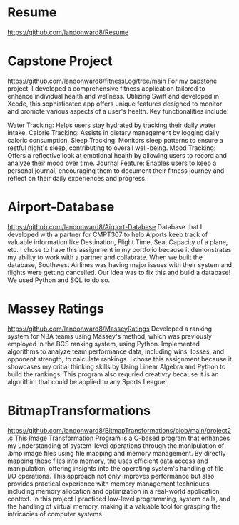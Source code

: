 # Resume
https://github.com/landonward8/Resume

# Capstone Project 
https://github.com/landonward8/fitnessLog/tree/main
For my capstone project, I developed a comprehensive fitness application tailored to enhance individual health and wellness. Utilizing Swift and developed in Xcode, this sophisticated app offers unique features designed to monitor and promote various aspects of a user's health. Key functionalities include:

Water Tracking: Helps users stay hydrated by tracking their daily water intake. Calorie Tracking: Assists in dietary management by logging daily caloric consumption. Sleep Tracking: Monitors sleep patterns to ensure a restful night's sleep, contributing to overall well-being. Mood Tracking: Offers a reflective look at emotional health by allowing users to record and analyze their mood over time. Journal Feature: Enables users to keep a personal journal, encouraging them to document their fitness journey and reflect on their daily experiences and progress.

# Airport-Database
https://github.com/landonward8/Airport-Database
Database that I developed with a partner for CMPT307 to help Aiports keep track of valuable information like Destination, Flight Time, Seat Capacity of a plane, etc. I chose to have this assignment in my portfolio because it demonstrates my ability to work with a partner and collabrate. When we built the database, Southwest Airlines was having major issues with their system and flights were getting cancelled. Our idea was to fix this and build a database! We used Python and SQL to do so. 

# Massey Ratings
https://github.com/landonward8/MasseyRatings
Developed a ranking system for NBA teams using Massey's method, which was previously employed in the BCS ranking system, using Python. Implemented algorithms to analyze team performance data, including wins, losses, and opponent strength, to calculate rankings. I chose this assignment because it showcases my critial thinking skills by Using Linear Algebra and Python to build the rankings. This program also requried creativty because it is an algorithim that could be applied to any Sports League!

# BitmapTransformations
https://github.com/landonward8/BitmapTransformations/blob/main/project2.c
This Image Transformation Program is a C-based program that enhances my understanding of system-level operations through the manipulation of .bmp image files using file mapping and memory management. By directly mapping these files into memory, the uses efficient data access and manipulation, offering insights into the operating system's handling of file I/O operations. This approach not only improves performance but also provides practical experience with memory management techniques, including memory allocation and optimization in a real-world application context.  In this project I practiced low-level programming, system calls, and the handling of virtual memory, making it a valuable tool for grasping the intricacies of computer systems.
